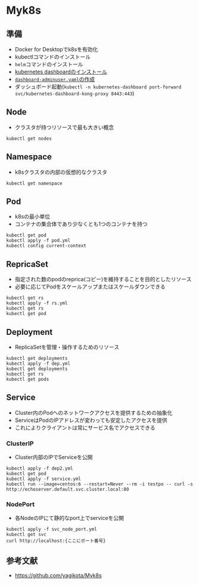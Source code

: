 # Myk8s

## 準備
- Docker for Desktopでk8sを有効化
- kubectlコマンドのインストール
- `helm`コマンドのインストール
- [kubernetes dashboardのインストール](https://github.com/kubernetes/dashboard)
- [`dashboard-adminuser.yaml`の作成](https://github.com/kubernetes/dashboard/blob/master/docs/user/access-control/creating-sample-user.md)
- ダッシュボード起動(`kubectl -n kubernetes-dashboard port-forward svc/kubernetes-dashboard-kong-proxy 8443:443`)

## Node
- クラスタが持つリソースで最も大きい概念
```
kubectl get nodes
```
## Namespace
- k8sクラスタの内部の仮想的なクラスタ
```
kubectl get namespace
```

## Pod
- k8sの最小単位
- コンテナの集合体であり少なくとも1つのコンテナを持つ
```
kubectl get pod
kubectl apply -f pod.yml
kubectl config current-context
```

## RepricaSet
- 指定された数のpodのreprica(コピー)を維持することを目的としたリソース
- 必要に応じてPodをスケールアップまたはスケールダウンできる
```
kubectl get rs
kubectl apply -f rs.yml
kubectl get rs
kubectl get pod
```

## Deployment
- ReplicaSetを管理・操作するためのリソース
```
kubectl get deployments
kubectl apply -f dep.yml
kubectl get deployments
kubectl get rs
kubectl get pods
```

## Service
- Cluster内のPodへのネットワークアクセスを提供するための抽象化
- ServiceはPodのIPアドレスが変わっても安定したアクセスを提供
- これによりクライアントは常にサービス名でアクセスできる
### ClusterIP
- Cluster内部のIPでServiceを公開
```
kubectl apply -f dep2.yml
kubectl get pod
kubectl apply -f service.yml
kubectl run --image=centos:6 --restart=Never --rm -i testpo -- curl -s http://echoserver.default.svc.cluster.local:80
```
### NodePort
- 各NodeのIPにて静的なport上でserviceを公開
```
kubectl apply -f svc_node_port.yml
kubectl get svc
curl http://localhost:{ここにポート番号}
```

## 参考文献
- https://github.com/yagikota/Myk8s
